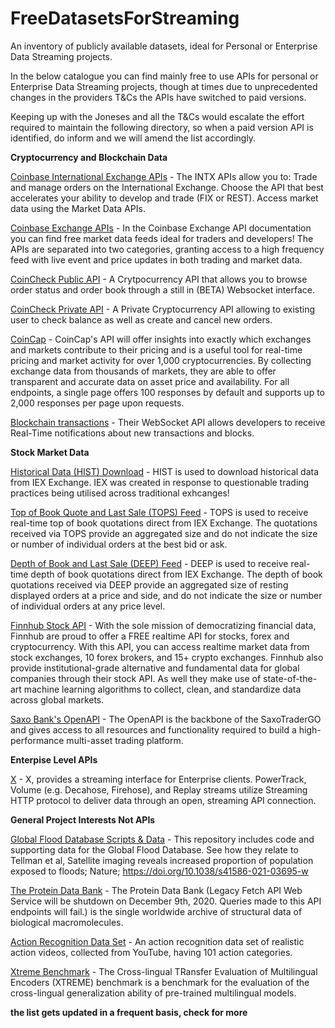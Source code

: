# FreeDatasetsForStreaming

An inventory of publicly available datasets, ideal for Personal or Enterprise Data Streaming projects.

In the below catalogue you can find mainly free to use APIs for personal or Enterprise Data Streaming projects, though at times due to unprecedented changes in the providers T&Cs the APIs have switched to paid versions. 

Keeping up with the Joneses and all the T&Cs would escalate the effort required to maintain the following directory, so when a paid version API is identified, do inform and we will amend the list accordingly.  

**Cryptocurrency and Blockchain Data**

[Coinbase International Exchange APIs](https://docs.cloud.coinbase.com/intx/docs/welcome) - The INTX APIs allow you to: Trade and manage orders on the International Exchange. Choose the API that best accelerates your ability to develop and trade (FIX or REST). Access market data using the Market Data APIs.

[Coinbase Exchange APIs](https://docs.cloud.coinbase.com/exchange/docs/welcome) - In the Coinbase Exchange API documentation you can find free market data feeds ideal for traders and developers! The APIs are separated into two categories, granting access to a high frequency feed with live event and price updates in both trading and market data.

[CoinCheck Public API](https://coincheck.com/documents/exchange/api#public) - A Crytpocurrency API that allows you to browse order status and order book through a still in (BETA) Websocket interface. 

[CoinCheck Private API](https://coincheck.com/documents/exchange/api#private) - A Private Cryptocurrency API allowing to existing user to check balance as well as create and cancel new orders.

[CoinCap](https://docs.coincap.io/) - CoinCap's API will offer insights into exactly which exchanges and markets contribute to their pricing and is a useful tool for real-time pricing and market activity for over 1,000 cryptocurrencies. By collecting exchange data from thousands of markets, they are able to offer transparent and accurate data on asset price and availability. For all endpoints, a single page offers 100 responses by default and supports up to 2,000 responses per page upon requests.

[Blockchain transactions](https://www.blockchain.com/explorer/api/api_websocket) - Their WebSocket API allows developers to receive Real-Time notifications about new transactions and blocks.

**Stock Market Data**

[Historical Data (HIST) Download](https://www.iexexchange.io/products/market-data-connectivity) -  HIST is used to download historical data from IEX Exchange. IEX was created in response to questionable trading practices being utilised across traditional exhcanges!

[Top of Book Quote and Last Sale (TOPS) Feed](https://www.iexexchange.io/resources/trading/market-data) - TOPS is used to receive real-time top of book quotations direct from IEX Exchange. The quotations received via TOPS provide an aggregated size and do not indicate the size or number of individual orders at the best bid or ask. 

[Depth of Book and Last Sale (DEEP) Feed](https://www.iexexchange.io/resources/trading/market-data) - DEEP is used to receive real-time depth of book quotations direct from IEX Exchange. The depth of book quotations received via DEEP provide an aggregated size of resting displayed orders at a price and side, and do not indicate the size or number of individual orders at any price level.

[Finnhub Stock API](https://finnhub.io/register) - With the sole mission of democratizing financial data, Finnhub are proud to offer a FREE realtime API for stocks, forex and cryptocurrency. With this API, you can access realtime market data from stock exchanges, 10 forex brokers, and 15+ crypto exchanges. Finnhub also provide institutional-grade alternative and fundamental data for global companies through their stock API. As well they make use of state-of-the-art machine learning algorithms to collect, clean, and standardize data across global markets.

[Saxo Bank's OpenAPI](https://www.developer.saxo/openapi/learn) - The OpenAPI is the backbone of the SaxoTraderGO and gives access to all resources and functionality required to build a high-performance multi-asset trading platform.

**Enterpise  Level APIs**

[X](https://developer.twitter.com/en/docs/tutorials/consuming-streaming-data) - X, provides a streaming interface for Enterprise clients. PowerTrack, Volume (e.g. Decahose, Firehose), and Replay streams utilize Streaming HTTP protocol to deliver data through an open, streaming API connection.

**General Project Interests Not APIs**

[Global Flood Database Scripts & Data](https://github.com/cloudtostreet/MODIS_GlobalFloodDatabase) - This repository includes code and supporting data for the Global Flood Database. See how they relate to Tellman et al, Satellite imaging reveals increased proportion of population exposed to floods; Nature; https://doi.org/10.1038/s41586-021-03695-w

[The Protein Data Bank]([https://academic.oup.com/nar/article/28/1/235/2384399](https://data.rcsb.org/migration-guide.html#legacy-fetch-api)) -  The Protein Data Bank (Legacy Fetch API Web Service will be shutdown on December 9th, 2020. Queries made to this API endpoints will fail.) is the single worldwide archive of structural data of biological macromolecules.

[Action Recognition Data Set](https://www.crcv.ucf.edu/data/UCF101.php#:~:text=UCF101%20is%20an%20action%20recognition,which%20has%2050%20action%20categories.) -   An action recognition data set of realistic action videos, collected from YouTube, having 101 action categories.

[Xtreme Benchmark](https://www.tensorflow.org/datasets/catalog/xtreme) - The Cross-lingual TRansfer Evaluation of Multilingual Encoders (XTREME) benchmark is a benchmark for the evaluation of the cross-lingual generalization ability of pre-trained multilingual models.


**the list gets updated in a frequent basis, check for more**
